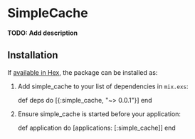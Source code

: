 # SimpleCache

**TODO: Add description**

## Installation

If [available in Hex](https://hex.pm/docs/publish), the package can be installed as:

  1. Add simple_cache to your list of dependencies in `mix.exs`:

        def deps do
          [{:simple_cache, "~> 0.0.1"}]
        end

  2. Ensure simple_cache is started before your application:

        def application do
          [applications: [:simple_cache]]
        end
